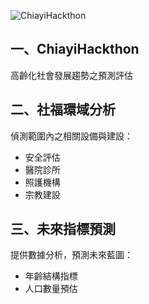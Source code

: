 ![ChiayiHackthon](http://i.imgur.com/EBGyKFv.jpg)

## 一、ChiayiHackthon
高齡化社會發展趨勢之預測評估

## 二、社福環域分析
偵測範圍內之相關設備與建設：
+ 安全評估
+ 醫院診所
+ 照護機構
+ 宗教建設

## 三、未來指標預測
提供數據分析，預測未來藍圖：
+ 年齡結構指標
+ 人口數量預估
